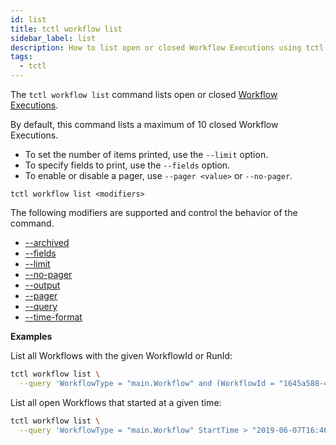 ```yaml
---
id: list
title: tctl workflow list
sidebar_label: list
description: How to list open or closed Workflow Executions using tctl.
tags:
  - tctl
---
```


The `tctl workflow list` command lists open or closed [Workflow Executions](/workflows#workflow-execution).

By default, this command lists a maximum of 10 closed Workflow Executions.

- To set the number of items printed, use the `--limit` option.
- To specify fields to print, use the `--fields` option.
- To enable or disable a pager, use `--pager <value>` or `--no-pager`.

`tctl workflow list <modifiers>`

The following modifiers are supported and control the behavior of the command.

- [--archived](/tctl-next/modifiers#--archived)
- [--fields](/tctl-next/modifiers#--fields)
- [--limit](/tctl-next/modifiers#--limit)
- [--no-pager](/tctl-next/modifiers#--no-pager)
- [--output](/tctl-next/modifiers#--output)
- [--pager](/tctl-next/modifiers#--pager)
- [--query](/tctl-next/modifiers#--query)
- [--time-format](/tctl-next/modifiers#--time-format)

**Examples**

List all Workflows with the given WorkflowId or RunId:

```bash
tctl workflow list \
  --query 'WorkflowType = "main.Workflow" and (WorkflowId = "1645a588-4772-4dab-b276-5f9db108b3a8" or RunId = "be66519b-5f09-40cd-b2e8-20e4106244dc")'
```

List all open Workflows that started at a given time:

```bash
tctl workflow list \
  --query 'WorkflowType = "main.Workflow" StartTime > "2019-06-07T16:46:34-08:00" and ExecutionStatus = "Running"'
```
